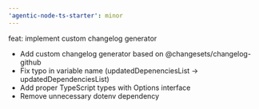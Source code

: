 ```yaml
---
'agentic-node-ts-starter': minor
---
```


feat: implement custom changelog generator

- Add custom changelog generator based on @changesets/changelog-github
- Fix typo in variable name (updatedDepenenciesList → updatedDependenciesList)
- Add proper TypeScript types with Options interface
- Remove unnecessary dotenv dependency
